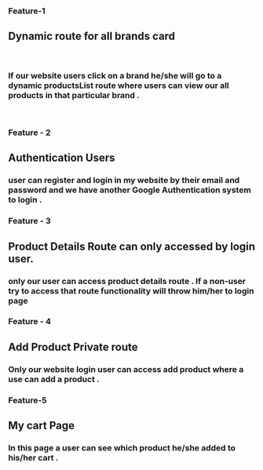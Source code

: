 ### Feature-1 
## Dynamic route for all brands card
<br/>

### If our website users click on a brand he/she will go to a dynamic productsList route where users can view our all products in that particular brand .
<br/>

### Feature - 2 
## Authentication Users

### user can register and login in my website by their email and password and we have another Google Authentication system to login .

### Feature - 3 
## Product Details Route can only accessed by login user. 
### only our user can access product details route . If a non-user try to access that route functionality will throw him/her to login page

### Feature - 4 
##  Add Product Private route
### Only our website login user can access add product where a use can add a product .

### Feature-5 
## My cart Page 
### In this page a user can see which product he/she added to his/her cart .
 
